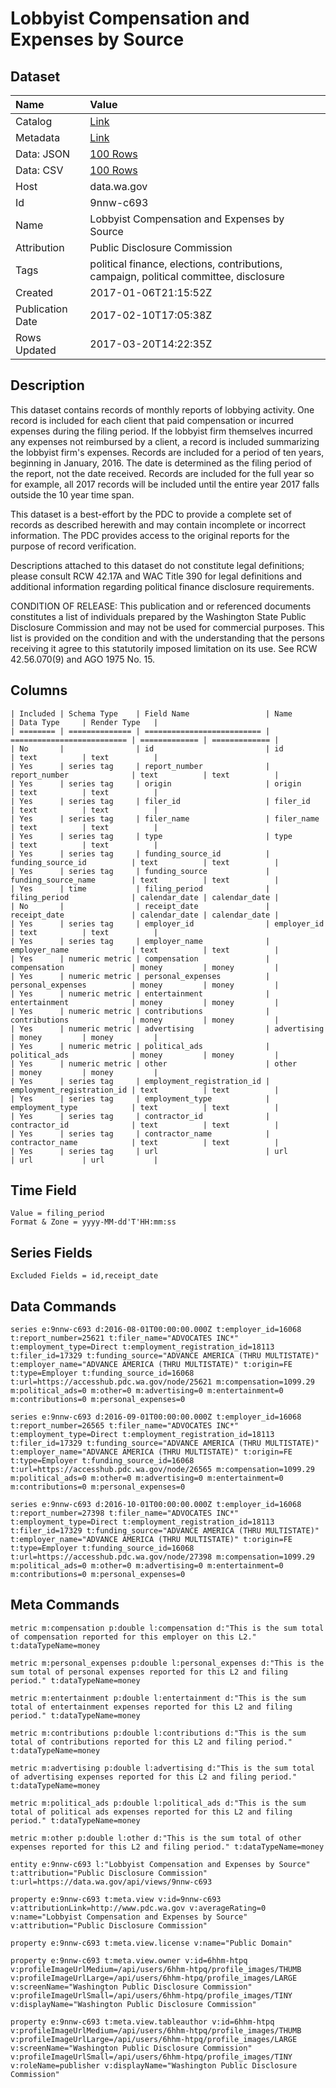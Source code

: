 # Lobbyist Compensation and Expenses by Source

## Dataset

| Name | Value |
| :--- | :---- |
| Catalog | [Link](https://catalog.data.gov/dataset/draft-lobbyist-compensation-and-expenses-by-source) |
| Metadata | [Link](https://data.wa.gov/api/views/9nnw-c693) |
| Data: JSON | [100 Rows](https://data.wa.gov/api/views/9nnw-c693/rows.json?max_rows=100) |
| Data: CSV | [100 Rows](https://data.wa.gov/api/views/9nnw-c693/rows.csv?max_rows=100) |
| Host | data.wa.gov |
| Id | 9nnw-c693 |
| Name | Lobbyist Compensation and Expenses by Source |
| Attribution | Public Disclosure Commission |
| Tags | political finance, elections, contributions, campaign, political committee, disclosure |
| Created | 2017-01-06T21:15:52Z |
| Publication Date | 2017-02-10T17:05:38Z |
| Rows Updated | 2017-03-20T14:22:35Z |

## Description

This dataset contains records of monthly reports of lobbying activity. One record is included for each client that paid compensation or incurred expenses during the filing period. If the lobbyist firm themselves incurred any expenses not reimbursed by a client, a record is included summarizing the lobbyist firm's expenses. Records are included for a period of ten years, beginning in January, 2016. The date is determined as the filing period of the report, not the date received. Records are included for the full year so for example, all 2017 records will be included until the entire year 2017 falls outside the 10 year time span.

This dataset is a best-effort by the PDC to provide a complete set of records as described herewith and may contain incomplete or incorrect information. The PDC provides access to the original reports for the purpose of record verification.

Descriptions attached to this dataset do not constitute legal definitions; please consult RCW 42.17A and WAC Title 390 for legal definitions and additional information regarding political finance disclosure requirements.

CONDITION OF RELEASE: This publication and or referenced documents constitutes a list of individuals prepared by the Washington State Public Disclosure Commission and may not be used for commercial purposes. This list is provided on the condition and with the understanding that the persons receiving it agree to this statutorily imposed limitation on its use. See RCW 42.56.070(9) and AGO 1975 No. 15.

## Columns

```ls
| Included | Schema Type    | Field Name                 | Name                       | Data Type     | Render Type   |
| ======== | ============== | ========================== | ========================== | ============= | ============= |
| No       |                | id                         | id                         | text          | text          |
| Yes      | series tag     | report_number              | report_number              | text          | text          |
| Yes      | series tag     | origin                     | origin                     | text          | text          |
| Yes      | series tag     | filer_id                   | filer_id                   | text          | text          |
| Yes      | series tag     | filer_name                 | filer_name                 | text          | text          |
| Yes      | series tag     | type                       | type                       | text          | text          |
| Yes      | series tag     | funding_source_id          | funding_source_id          | text          | text          |
| Yes      | series tag     | funding_source             | funding_source_name        | text          | text          |
| Yes      | time           | filing_period              | filing_period              | calendar_date | calendar_date |
| No       |                | receipt_date               | receipt_date               | calendar_date | calendar_date |
| Yes      | series tag     | employer_id                | employer_id                | text          | text          |
| Yes      | series tag     | employer_name              | employer_name              | text          | text          |
| Yes      | numeric metric | compensation               | compensation               | money         | money         |
| Yes      | numeric metric | personal_expenses          | personal_expenses          | money         | money         |
| Yes      | numeric metric | entertainment              | entertainment              | money         | money         |
| Yes      | numeric metric | contributions              | contributions              | money         | money         |
| Yes      | numeric metric | advertising                | advertising                | money         | money         |
| Yes      | numeric metric | political_ads              | political_ads              | money         | money         |
| Yes      | numeric metric | other                      | other                      | money         | money         |
| Yes      | series tag     | employment_registration_id | employment_registration_id | text          | text          |
| Yes      | series tag     | employment_type            | employment_type            | text          | text          |
| Yes      | series tag     | contractor_id              | contractor_id              | text          | text          |
| Yes      | series tag     | contractor_name            | contractor_name            | text          | text          |
| Yes      | series tag     | url                        | url                        | url           | url           |
```

## Time Field

```ls
Value = filing_period
Format & Zone = yyyy-MM-dd'T'HH:mm:ss
```

## Series Fields

```ls
Excluded Fields = id,receipt_date
```

## Data Commands

```ls
series e:9nnw-c693 d:2016-08-01T00:00:00.000Z t:employer_id=16068 t:report_number=25621 t:filer_name="ADVOCATES INC*" t:employment_type=Direct t:employment_registration_id=18113 t:filer_id=17329 t:funding_source="ADVANCE AMERICA (THRU MULTISTATE)" t:employer_name="ADVANCE AMERICA (THRU MULTISTATE)" t:origin=FE t:type=Employer t:funding_source_id=16068 t:url=https://accesshub.pdc.wa.gov/node/25621 m:compensation=1099.29 m:political_ads=0 m:other=0 m:advertising=0 m:entertainment=0 m:contributions=0 m:personal_expenses=0

series e:9nnw-c693 d:2016-09-01T00:00:00.000Z t:employer_id=16068 t:report_number=26565 t:filer_name="ADVOCATES INC*" t:employment_type=Direct t:employment_registration_id=18113 t:filer_id=17329 t:funding_source="ADVANCE AMERICA (THRU MULTISTATE)" t:employer_name="ADVANCE AMERICA (THRU MULTISTATE)" t:origin=FE t:type=Employer t:funding_source_id=16068 t:url=https://accesshub.pdc.wa.gov/node/26565 m:compensation=1099.29 m:political_ads=0 m:other=0 m:advertising=0 m:entertainment=0 m:contributions=0 m:personal_expenses=0

series e:9nnw-c693 d:2016-10-01T00:00:00.000Z t:employer_id=16068 t:report_number=27398 t:filer_name="ADVOCATES INC*" t:employment_type=Direct t:employment_registration_id=18113 t:filer_id=17329 t:funding_source="ADVANCE AMERICA (THRU MULTISTATE)" t:employer_name="ADVANCE AMERICA (THRU MULTISTATE)" t:origin=FE t:type=Employer t:funding_source_id=16068 t:url=https://accesshub.pdc.wa.gov/node/27398 m:compensation=1099.29 m:political_ads=0 m:other=0 m:advertising=0 m:entertainment=0 m:contributions=0 m:personal_expenses=0
```

## Meta Commands

```ls
metric m:compensation p:double l:compensation d:"This is the sum total of compensation reported for this employer on this L2." t:dataTypeName=money

metric m:personal_expenses p:double l:personal_expenses d:"This is the sum total of personal expenses reported for this L2 and filing period." t:dataTypeName=money

metric m:entertainment p:double l:entertainment d:"This is the sum total of entertainment expenses reported for this L2 and filing period." t:dataTypeName=money

metric m:contributions p:double l:contributions d:"This is the sum total of contributions reported for this L2 and filing period." t:dataTypeName=money

metric m:advertising p:double l:advertising d:"This is the sum total of advertising expenses reported for this L2 and filing period." t:dataTypeName=money

metric m:political_ads p:double l:political_ads d:"This is the sum total of political ads expenses reported for this L2 and filing period." t:dataTypeName=money

metric m:other p:double l:other d:"This is the sum total of other expenses reported for this L2 and filing period." t:dataTypeName=money

entity e:9nnw-c693 l:"Lobbyist Compensation and Expenses by Source" t:attribution="Public Disclosure Commission" t:url=https://data.wa.gov/api/views/9nnw-c693

property e:9nnw-c693 t:meta.view v:id=9nnw-c693 v:attributionLink=http://www.pdc.wa.gov v:averageRating=0 v:name="Lobbyist Compensation and Expenses by Source" v:attribution="Public Disclosure Commission"

property e:9nnw-c693 t:meta.view.license v:name="Public Domain"

property e:9nnw-c693 t:meta.view.owner v:id=6hhm-htpq v:profileImageUrlMedium=/api/users/6hhm-htpq/profile_images/THUMB v:profileImageUrlLarge=/api/users/6hhm-htpq/profile_images/LARGE v:screenName="Washington Public Disclosure Commission" v:profileImageUrlSmall=/api/users/6hhm-htpq/profile_images/TINY v:displayName="Washington Public Disclosure Commission"

property e:9nnw-c693 t:meta.view.tableauthor v:id=6hhm-htpq v:profileImageUrlMedium=/api/users/6hhm-htpq/profile_images/THUMB v:profileImageUrlLarge=/api/users/6hhm-htpq/profile_images/LARGE v:screenName="Washington Public Disclosure Commission" v:profileImageUrlSmall=/api/users/6hhm-htpq/profile_images/TINY v:roleName=publisher v:displayName="Washington Public Disclosure Commission"
```